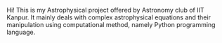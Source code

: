 Hi! This is my Astrophysical project offered by Astronomy club of IIT Kanpur. It mainly deals with complex astrophysical equations and their manipulation using computational method, namely Python programming language.
